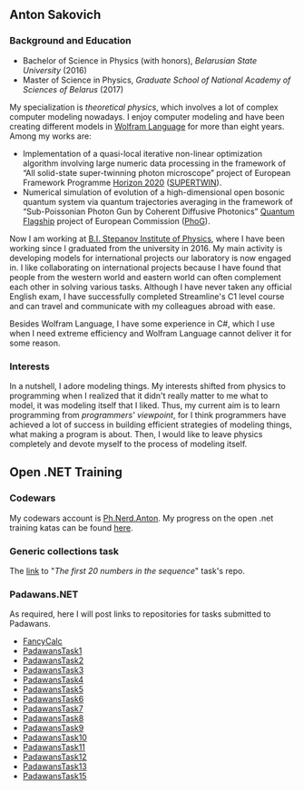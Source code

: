 ## Anton Sakovich

### Background and Education

* Bachelor of Science in Physics (with honors), *Belarusian State University* (2016)
* Master of Science in Physics, *Graduate School of National Academy of Sciences of Belarus* (2017)

My specialization is *theoretical physics*, which involves a lot of complex computer modeling nowadays. I enjoy computer modeling and have been creating different models in
[Wolfram Language](https://www.wolfram.com/language/) for more than eight years. Among my works are:

- Implementation of a quasi-local iterative non-linear optimization algorithm
involving large numeric data processing in the framework of “All solid-state super-twinning photon microscope” project of European Framework Programme [Horizon 2020](https://ec.europa.eu/programmes/horizon2020/en/what-horizon-2020) ([SUPERTWIN](http://www.supertwin.eu/)).
- Numerical simulation of evolution of a high-dimensional open bosonic quantum system via quantum trajectories averaging in the framework of “Sub-Poissonian Photon Gun by Coherent
Diffusive Photonics” [Quantum Flagship](https://qt.eu/) project of European Commission ([PhoG](https://www.st-andrews.ac.uk/~phog/)).

Now I am working at [B.I. Stepanov Institute of Physics](http://ifan.basnet.by/), where I have been working since I graduated from the university in 2016. My main activity is
developing models for international projects our laboratory is now engaged in. I like collaborating on international projects because I have found that people from the western
world and eastern world can often complement each other in solving various tasks. Although I have never taken any official English exam, I have successfully completed Streamline's C1 level course and can travel and communicate with my colleagues abroad with ease.

Besides Wolfram Language, I have some experience in C#, which I use when I need extreme efficiency and Wolfram Language cannot deliver it for some reason.

### Interests

In a nutshell, I adore modeling things. My interests shifted from physics to programming when I realized that it didn't really matter to me what to model, it was modeling itself that I liked.
Thus, my current aim is to learn programming from *programmers' viewpoint*, for I think programmers have achieved a lot of success in building efficient strategies of modeling things, what
making a program is about. Then, I would like to leave physics completely and devote myself to the process of modeling itself.

## Open .NET Training

### Codewars

My codewars account is [Ph.Nerd.Anton](https://www.codewars.com/users/Ph.Nerd.Anton). My progress on the open .net training katas can be found [here](https://anton-sakovich.github.io/portfolio/cwnet).

### Generic collections task
The [link](https://github.com/Anton-Sakovich/Fibonacci20) to "*The first 20 numbers in the sequence*" task's repo.

### Padawans.NET

As required, here I will post links to repositories for tasks submitted to Padawans.

* [FancyCalc](https://github.com/Anton-Sakovich/FancyCalc)
* [PadawansTask1](https://github.com/Anton-Sakovich/PadawansTask1)
* [PadawansTask2](https://github.com/Anton-Sakovich/PadawansTask2)
* [PadawansTask3](https://github.com/Anton-Sakovich/PadawansTask3)
* [PadawansTask4](https://github.com/Anton-Sakovich/PadawansTask4)
* [PadawansTask5](https://github.com/Anton-Sakovich/PadawansTask5)
* [PadawansTask6](https://github.com/Anton-Sakovich/PadawansTask6)
* [PadawansTask7](https://github.com/Anton-Sakovich/PadawansTask7)
* [PadawansTask8](https://github.com/Anton-Sakovich/PadawansTask8)
* [PadawansTask9](https://github.com/Anton-Sakovich/PadawansTask9)
* [PadawansTask10](https://github.com/Anton-Sakovich/PadawansTask10)
* [PadawansTask11](https://github.com/Anton-Sakovich/PadawansTask11)
* [PadawansTask12](https://github.com/Anton-Sakovich/PadawansTask12)
* [PadawansTask13](https://github.com/Anton-Sakovich/PadawansTask13)
* [PadawansTask15](https://github.com/Anton-Sakovich/PadawansTask15)
